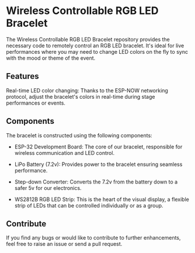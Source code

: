 # Wireless Controllable RGB LED Bracelet

The Wireless Controllable RGB LED Bracelet repository provides the necessary code to remotely control an RGB LED bracelet. It's ideal for live performances where you may need to change LED colors on the fly to sync with the mood or theme of the event.

## Features

Real-time LED color changing: Thanks to the ESP-NOW networking protocol, adjust the bracelet's colors in real-time during stage performances or events.

## Components

The bracelet is constructed using the following components:

-   ESP-32 Development Board: The core of our bracelet, responsible for wireless communication and LED control.

-   LiPo Battery (7.2v): Provides power to the bracelet ensuring seamless performance.

-   Step-down Converter: Converts the 7.2v from the battery down to a safer 5v for our electronics.

-   WS2812B RGB LED Strip: This is the heart of the visual display, a flexible strip of LEDs that can be controlled individually or as a group.

## Contribute

If you find any bugs or would like to contribute to further enhancements, feel free to raise an issue or send a pull request.
